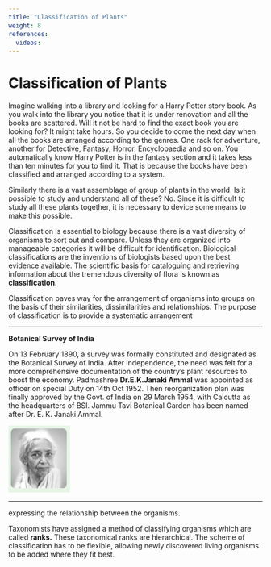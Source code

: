 ```yaml
---
title: "Classification of Plants"
weight: 8
references:
  videos:
---
```


# Classification of Plants

Imagine walking into a library and looking for a Harry Potter story book. As you walk into the library you notice that it is under renovation and all the books are scattered. Will it not be hard to find the exact book you are looking for? It might take hours. So you decide to come the next day when all the books are arranged according to the genres. One rack for adventure, another for Detective, Fantasy, Horror, Encyclopaedia and so on. You automatically know Harry Potter is in the fantasy section and it takes less than ten minutes for you to find it. That is because the books have been classified and arranged according to a system.

Similarly there is a vast assemblage of group of plants in the world. Is it possible to study and understand all of these? No. Since it is difficult to study all these plants together, it is necessary to device some means to make this possible.

Classification is essential to biology because there is a vast diversity of organisms to sort out and compare. Unless they are organized into manageable categories it will be difficult for identification. Biological classifications are the inventions of biologists based upon the best evidence available. The scientific basis for cataloguing and retrieving information about the tremendous diversity of flora is known as **classification**.

Classification paves way for the arrangement of organisms into groups on the basis of their similarities, dissimilarities and relationships. The purpose of classification is to provide a systematic arrangement

---

**Botanical Survey of India**

On 13 February 1890, a survey was formally constituted and designated as the Botanical Survey of India. After independence, the need was felt for a more comprehensive documentation of the country’s plant resources to boost the economy. Padmashree **Dr.E.K.Janaki Ammal** was appointed as officer on special Duty on 14th Oct 1952. Then reorganization plan was finally approved by the Govt. of India on 29 March 1954, with Calcutta as the headquarters of BSI. Jammu Tavi Botanical Garden has been named after Dr. E. K. Janaki Ammal.

![ Dr. E.K. Janaki Ammal](5.4.png)

---

expressing the relationship between the organisms.

Taxonomists have assigned a method of classifying organisms which are called **ranks.** These taxonomical ranks are hierarchical. The scheme of classification has to be flexible, allowing newly discovered living organisms to be added where they fit best.
